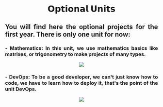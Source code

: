 # <p align="center">𝗢𝗽𝘁𝗶𝗼𝗻𝗮𝗹 𝗨𝗻𝗶𝘁𝘀</p>
## <p align="justify">You will find here the optional projects for the first year. There is only one unit for now:</p>
### <p align="justify">- Mathematics: In this unit, we use mathematics basics like matrixes, or trigonometry to make projects of many types.</p>

<div align="center">
  <img src="http://www.collegecetadhao.com/wp-content/uploads/2020/03/matys.jpg">
</div>

### <p align="justify">- DevOps: To be a good developer, we can't just know how to code, we have to learn how to deploy it, that's the point of the unit DevOps.</p>

<div align="center">
  <img src="https://www.qiminfo.ch/wp-content/uploads/2023/05/The-DevOps-Lifecycle.jpg">
</div>